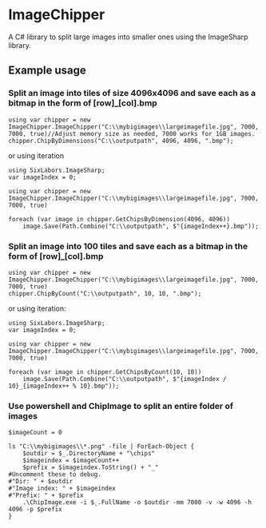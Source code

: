 # ImageChipper
A C# library to split large images into smaller ones using the ImageSharp library.

## Example usage

### Split an image into tiles of size 4096x4096 and save each as a bitmap in the form of [row]_[col].bmp

```
using var chipper = new ImageChipper.ImageChipper("C:\\mybigimages\\largeimagefile.jpg", 7000, 7000, true)//Adjust memory size as needed, 7000 works for 1GB images.
chipper.ChipByDimensions("C:\\outputpath", 4096, 4096, ".bmp");
```

or using iteration

```
using SixLabors.ImageSharp;
var imageIndex = 0;

using var chipper = new ImageChipper.ImageChipper("C:\\mybigimages\\largeimagefile.jpg", 7000, 7000, true)

foreach (var image in chipper.GetChipsByDimension(4096, 4096))
	image.Save(Path.Combine("C:\\outputpath", $"{imageIndex++}.bmp"));
```

### Split an image into 100 tiles and save each as a bitmap in the form of [row]_[col].bmp

```
using var chipper = new ImageChipper.ImageChipper("C:\\mybigimages\\largeimagefile.jpg", 7000, 7000, true)
chipper.ChipByCount("C:\\outputpath", 10, 10, ".bmp");
```

or using iteration:

```
using SixLabors.ImageSharp;
var imageIndex = 0;

using var chipper = new ImageChipper.ImageChipper("C:\\mybigimages\\largeimagefile.jpg", 7000, 7000, true)

foreach (var image in chipper.GetChipsByCount(10, 10))
	image.Save(Path.Combine("C:\\outputpath", $"{imageIndex / 10}_{imageIndex++ % 10}.bmp"));
```

### Use powershell and ChipImage to split an entire folder of images

```
$imageCount = 0

ls "C:\\mybigimages\\*.png" -file | ForEach-Object {
	$outdir = $_.DirectoryName + "\chips"
	$imageindex = $imageCount++
	$prefix = $imageindex.ToString() + "_"
#Uncomment these to debug.
#"Dir: " + $outdir
#"Image index: " + $imageindex
#"Prefix: " + $prefix
	.\ChipImage.exe -i $_.FullName -o $outdir -mm 7000 -v -w 4096 -h 4096 -p $prefix
}
```